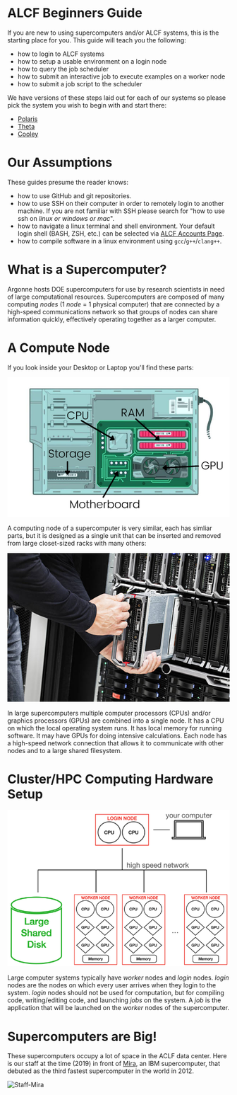 
# ALCF Beginners Guide

If you are new to using supercomputers and/or ALCF systems, this is the starting place for you. This guide will teach you the following:
* how to login to ALCF systems
* how to setup a usable environment on a login node
* how to query the job scheduler
* how to submit an interactive job to execute examples on a worker node
* how to submit a job script to the scheduler

We have versions of these steps laid out for each of our systems so please pick the system you wish to begin with and start there:

* [Polaris](polaris/)
* [Theta](theta/)
* [Cooley](cooley/)

# Our Assumptions

These guides presume the reader knows:
* how to use GitHub and git repositories.
* how to use SSH on their computer in order to remotely login to another machine. If you are not familiar with SSH please search for "how to use ssh on _linux or windows or mac_".
* how to navigate a linux terminal and shell environment. Your default login shell (BASH, ZSH, etc.) can be selected via [ALCF Accounts Page](accounts.alcf.anl.gov).
* how to compile software in a linux environment using `gcc`/`g++`/`clang++`.

# What is a Supercomputer?

Argonne hosts DOE supercomputers for use by research scientists in need of large computational resources. Supercomputers are composed of many computing _nodes_ (1 _node_ = 1 physical computer) that are connected by a high-speed communications network so that groups of nodes can share information quickly, effectively operating together as a larger computer.

# A Compute Node

If you look inside your Desktop or Laptop you'll find these parts:

![parts](media/computer-parts-diagram.png)

A computing node of a supercomputer is very similar, each has simliar parts, but it is designed as a single unit that can be inserted and removed from large closet-sized racks with many others:

![blade](media/computer_blade.jpg)

In large supercomputers multiple computer processors (CPUs) and/or graphics processors (GPUs) are combined into a single node. It has a CPU on which the local operating system runs. It has local memory for running software. It may have GPUs for doing intensive calculations. Each node has a high-speed network connection that allows it to communicate with other nodes and to a large shared filesystem.

# Cluster/HPC Computing Hardware Setup

![Hardware](media/supercomputer_diagram.png)

Large computer systems typically have _worker_ nodes and _login_ nodes. _login_ nodes are the nodes on which every user arrives when they login to the system. _login_ nodes should not be used for computation, but for compiling code, writing/editing code, and launching _jobs_ on the system. A _job_ is the application that will be launched on the _worker_ nodes of the supercomputer.

# Supercomputers are Big!

These supercomputers occupy a lot of space in the ACLF data center. Here is our staff at the time (2019) in front of [Mira](https://en.wikipedia.org/wiki/Mira_(supercomputer)), an IBM supercomputer, that debuted as the third fastest supercomputer in the world in 2012.

![Staff-Mira](media/mira_staff.jpg)
